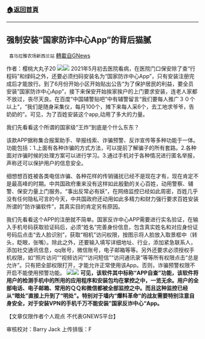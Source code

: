 ###  [:house:返回首頁](https://github.com/ourhimalayas/txt)
---


## 强制安装“国家防诈中心App”的背后猫腻
` 喜马拉雅农场新西兰站` [轉載自GNews](https://gnews.org/zh-hans/1571926/)

作者：樱桃大丸子20
![](https://assets.gnews.org/wp-content/uploads/2021/10/图片-2.jpg)![](https://assets.gnews.org/wp-content/uploads/2021/10/图片-3.jpg)
2021年5月初去医院看病，在医院门口保安除了查“行程码”和绿码之外，还要必须扫码安装名为“国家防诈中心App”，只有安装注册完成后才能放行。到了6月份开始小区开始贴出公告“为了保护居民的利益，要全员安装”国家防诈中心App”，接下来保安开始挨家挨户的上门要求安装，连老人家都不放过，丧尽天良。在百度“中国辅警贴吧”中有辅警留言“我们要每人推广３０个以上“，“我们是随身采集仪，每月100个，摊下来每人采6个，去工地求爷爷，告奶奶的”。可见，为了百姓安装这个app,动用了多大的力量。

我们先看看这个所谓的国家级“王炸”到底是个什么东东？

该款APP据称集合报案助手、举报线索、诈骗预警、反诈宣传等多种功能于一体。功能包括：1.上面有各种诈骗的方式方法，可以提前了解骗子的所有套路。2.各种面对诈骗时候的处理方案可以进行学习。3.通过手机对于各种情况进行匿名举报，声称还可以保护用户的信息安全。

细想想百姓被各类电信诈骗、各种花样的传销骚扰已经不是现在才有，现在肯定不是最高峰的时期。中共国政府重来没有这样如此殷勤的关心百姓，动用警察、辅警、保安力量上门服务。“事出反常必有妖”，在网络监控已经如此周密，百姓几乎没有任何隐私可言的今天，中共国政府还动用如此多精力和财力强行要求百姓安装所谓的“防诈骗软件”，其真实目的肯定另有原因。

我们先看看这个APP的注册就不简单。国家反诈中心APP需要进行实名验证，在输入手机号码获取验证码后，必须“姓名”完善身份信息，包含真实姓名和对应身份证号码后点击“去人脸识别”，获取“相机”访问权限，按图示将人脸放入取景框中（转头，眨眼，张嘴）。除此之外，还要输入填写详细地址、行业，添加紧急联系人，添加社交通讯信息，qq账号，微信账号，电子邮箱等等。另外还要求必须授权手机权限，如“照片访问”“视频访问”“访问短信”“访问通讯录”等等所有权限点击“总是允许”。只有把全部权限打开，才能允许正常使用该App。否则，诈骗预警权限不开启不能使用预警功能。
![](https://assets.gnews.org/wp-content/uploads/2021/10/图片-4.jpg)![](https://assets.gnews.org/wp-content/uploads/2021/10/图片-5.jpg)
**可见，该软件其中标称“APP自查”功能，该软件将用户的检测手机中的所用的应用程序和安装包均在掌控之中，一览无余。用户的全部电话、电子邮箱、常用的ＱＱ和微信都被全部监控之中。而且这种监控已经从“暗处”直接上升到了“明处”。特别对于墙内“爆料革命“的战友需要特别注意自身安全，对于安装VPN的手机千万不能安装”国家反诈中心“App。**

【文章仅限作者个人观点 不代表GNEWS平台】

审核校对：Barry Jack
上传排版：F
